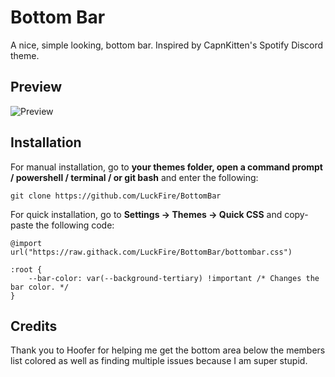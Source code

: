 # Bottom Bar
A nice, simple looking, bottom bar. Inspired by CapnKitten's Spotify Discord theme.

## Preview
![Preview](https://cdn.discordapp.com/attachments/738968109288914976/754151389784965170/unknown.png)

## Installation
For manual installation, go to  **your themes folder, open a command prompt / powershell / terminal / or git bash**  and enter the following:
```
git clone https://github.com/LuckFire/BottomBar
```

For quick installation, go to  **Settings -> Themes -> Quick CSS**  and copy-paste the following code:
```
@import url("https://raw.githack.com/LuckFire/BottomBar/bottombar.css")

:root {
	--bar-color: var(--background-tertiary) !important /* Changes the bar color. */
}
```

## Credits 
Thank you to Hoofer for helping me get the bottom area below the members list colored as well as finding multiple issues because I am super stupid.
